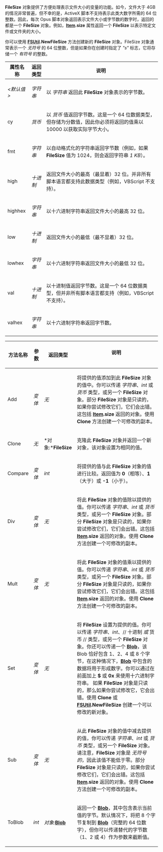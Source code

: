 **FileSize** 对象提供了方便处理表示文件大小的变量的功能。如今，文件大于 4GB 的情况非常普遍，但不幸的是，ActiveX 脚本不支持表示此类大数字所需的 64 位整数。因此，每次 Opus 脚本对象返回表示文件大小或字节数的数字时，返回的都是一个 **FileSize** 对象。例如，**[Item](item.zh.md).size** 属性返回一个 **FileSize** 以表示特定文件或文件夹的大小。

你可以使用 **[FSUtil](fsutil.zh.md).NewFileSize** 方法创建新的 **FileSize** 对象。FileSize 对象通常表示一个 *无符号* 的 64 位整数，但是如果你在创建时指定了 *"s"* 标志，它将存储一个 *有符号* 的整数。

<table>
<thead><tr><th>
属性名称</th><th>
返回类型</th><th>
说明
</th></tr></thead><tbody><tr><td>

*\<默认值\>*</td><td>

*字符串*</td><td>

以 *字符串* 返回此 **FileSize** 对象表示的字节数。
</td></tr><tr><td>
cy</td><td>

*货币*</td><td>

以 *货币* 值返回字节数。这是一个 64 位数据类型，但存储为分数值，因此你必须将返回的值乘以 10000 以获取实际字节大小。
</td></tr><tr><td>
fmt</td><td>

*字符串*</td><td>

以自动格式化的字符串返回字节数（例如，如果 **FileSize** 值为 1024，则会返回字符串 *1 KB*）。
</td></tr><tr><td>
high</td><td>

*十进制*</td><td>

返回文件大小的最高（最显着）32 位。并非所有脚本语言都支持此数据类型（例如，VBScript 不支持）。
</td></tr><tr><td>
highhex</td><td>

*字符串*</td><td>

以十六进制字符串返回文件大小的最高 32 位。
</td></tr><tr><td>
low</td><td>

*十进制*</td><td>

返回文件大小的最低（最不显着）32 位。
</td></tr><tr><td>
lowhex</td><td>

*字符串*</td><td>

以十六进制字符串返回文件大小的最低 32 位。
</td></tr><tr><td>
val</td><td>

*十进制*</td><td>

以十进制值返回字节数。这是一个 64 位数据类型，但并非所有脚本语言都支持（例如，VBScript 不支持）。
</td></tr><tr><td>
valhex</td><td>

*字符串*</td><td>

以十六进制字符串返回字节数。
</td></tr></tbody>
</table>

<table>
<thead><tr><th>
方法名称</th><th>

**参数**</th><th>
返回类型</th><th>
说明
</th></tr></thead><tbody><tr><td>
Add</td><td>

*变体*</td><td>

*无*</td><td>

将提供的值添加到此 **FileSize** 对象的值中。你可以传递 *字符串*、*int* 或 *货币* 类型，或另一个 **FileSize** 对象。部分 **FileSize** 对象是只读的，如果你尝试修改它们，它们会出错。这包括 **[Item](item.zh.md).size** 返回的对象。使用 **Clone** 方法创建一个可修改的副本。
</td></tr><tr><td>
Clone</td><td>

*无*</td><td>

*对象:***FileSize**</td><td>

克隆此 **FileSize** 对象并返回一个新对象，该对象设置为相同的值。
</td></tr><tr><td>
Compare</td><td>

*变体*</td><td>

*int*</td><td>

将提供的值与此 **FileSize** 对象的值进行比较。返回值为 **0**（相等）、**1**（大于）或 **-1**（小于）。
</td></tr><tr><td>
Div</td><td>

*变体*</td><td>

*无*</td><td>

将此 **FileSize** 对象的值除以提供的值。你可以传递 *字符串*、*int* 或 *货币* 类型，或另一个 **FileSize** 对象。部分 **FileSize** 对象是只读的，如果你尝试修改它们，它们会出错。这包括 **[Item](item.zh.md).size** 返回的对象。使用 **Clone** 方法创建一个可修改的副本。
</td></tr><tr><td>
Mult</td><td>

*变体*</td><td>

*无*</td><td>

将此 **FileSize** 对象的值乘以提供的值。你可以传递 *字符串*、*int* 或 *货币* 类型，或另一个 **FileSize** 对象。部分 **FileSize** 对象是只读的，如果你尝试修改它们，它们会出错。这包括 **[Item](item.zh.md).size** 返回的对象。使用 **Clone** 方法创建一个可修改的副本。
</td></tr><tr><td>
Set</td><td>

*变体*</td><td>

*无*</td><td>

将 **FileSize** 设置为提供的值。你可以传递 *字符串*、*int*、// 十进制 *或* 货币 // 类型，或另一个 **FileSize** 对象。你还可以传递一个 **[Blob](blob.zh.md)**，该 Blob 恰好包含 1、2、4 或 8 个字节，在这种情况下，**[Blob](blob.zh.md)** 中包含的数据将用于形成数字。你可以通过在前面加上 **\$** 或 **0x** 来使用十六进制字符串。
如果 **FileSize** 对象是只读的，那么如果你尝试修改它，它会出错。使用 **Clone** 或 **[FSUtil](fsutil.zh.md).NewFileSize** 创建一个可以修改的新对象。
</td></tr><tr><td>
Sub</td><td>

*变体*</td><td>

*无*</td><td>

从此 **FileSize** 对象的值中减去提供的值，你可以传递 *字符串*、*int* 或 *货币* 类型，或另一个 **FileSize** 对象。请注意，**FileSize** 对象是 *无符号的*，因此该值不能低于零。部分 **FileSize** 对象是只读的，如果你尝试修改它们，它们会出错。这包括 **[Item](item.zh.md).size** 返回的对象。使用 **Clone** 方法创建一个可修改的副本。
</td></tr><tr><td>
ToBlob</td><td>

*int*</td><td>

*对象:***[Blob](blob.zh.md)**</td><td>

返回一个 **[Blob](blob.zh.md)**，其中包含表示当前值的字节。默认情况下，将把 8 个字节复制到 **[Blob](blob.zh.md)**（完整的 64 位数字），但你可以传递替代的字节数（1、2 或 4）作为参数来截断值。
</td></tr></tbody>
</table>